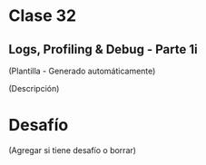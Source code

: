 # Clase 32

## Logs, Profiling & Debug - Parte 1i

(Plantilla - Generado automáticamente)

(Descripción)

# Desafío

(Agregar si tiene desafío o borrar)

